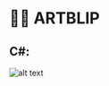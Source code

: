 # 🔎🧾 ARTBLIP

##                                                      C#:

![alt text](https://static.djangoproject.com/img/logos/c#-logo-negative.png) 
